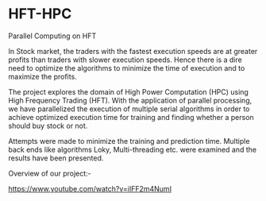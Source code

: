 # HFT-HPC
Parallel Computing on HFT

In Stock market, the traders with the fastest execution speeds are at greater profits than traders  with slower execution speeds. Hence there is a dire need to optimize the algorithms to minimize the time of execution and to maximize the profits.



The project explores the domain of High Power Computation (HPC) using High Frequency Trading (HFT). With the application of parallel processing, we have parallelized the execution of multiple serial algorithms in order to achieve optimized execution time for training and finding whether a person should buy stock or not.



Attempts were made to minimize the training and prediction time. Multiple back ends like algorithms Loky, Multi-threading etc. were examined and the results have been presented. 

Overview of our project:- 

https://www.youtube.com/watch?v=iIFF2m4NumI
